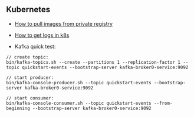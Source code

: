 ## Kubernetes

- [How to pull images from private registry](https://kubernetes.io/docs/tasks/configure-pod-container/pull-image-private-registry/)
- [How to get logs in k8s](https://kubernetes.io/docs/tasks/debug-application-cluster/_print/)

- Kafka quick test: 


``` 
// create topic: 
bin/kafka-topics.sh --create --partitions 1 --replication-factor 1 --topic quickstart-events --bootstrap-server kafka-broker0-service:9092 

// start producer:
bin/kafka-console-producer.sh --topic quickstart-events --bootstrap-server kafka-broker0-service:9092 

// start consumer: 
bin/kafka-console-consumer.sh --topic quickstart-events --from-beginning --bootstrap-server kafka-broker0-service:9092 
```